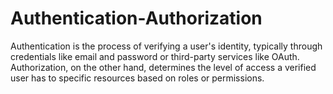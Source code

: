 # Authentication-Authorization
Authentication is the process of verifying a user's identity, typically through credentials like email and password or third-party services like OAuth. Authorization, on the other hand, determines the level of access a verified user has to specific resources based on roles or permissions. 
